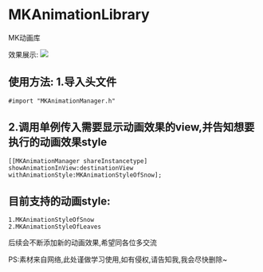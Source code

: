 # MKAnimationLibrary
MK动画库

效果展示:
![](http://img01.taobaocdn.com/imgextra/i1/90628312/TB2AvOmcVXXXXaLXpXXXXXXXXXX_!!90628312.gif) 

使用方法:
1.导入头文件
----
```oc
#import "MKAnimationManager.h"
```
 
2.调用单例传入需要显示动画效果的view,并告知想要执行的动画效果style
----
```oc
[[MKAnimationManager shareInstancetype] showAnimationInView:destinationView withAnimationStyle:MKAnimationStyleOfSnow];
```

目前支持的动画style:
----
```oc
1.MKAnimationStyleOfSnow
2.MKAnimationStyleOfLeaves
```
后续会不断添加新的动画效果,希望同各位多交流

PS:素材来自网络,此处谨做学习使用,如有侵权,请告知我,我会尽快删除~

